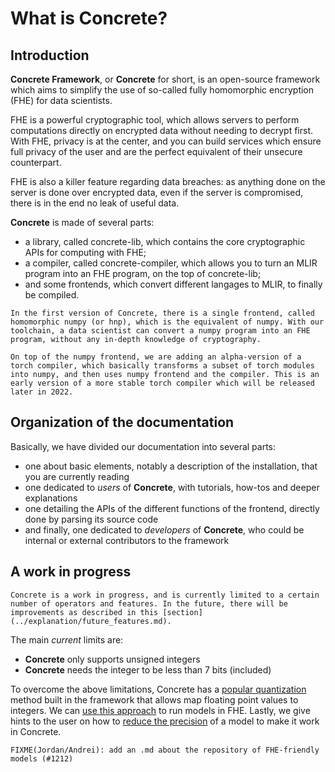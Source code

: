 
# What is **Concrete**?

## Introduction

**Concrete Framework**, or **Concrete** for short, is an open-source framework which aims to simplify the use of so-called fully homomorphic encryption (FHE) for data scientists.

FHE is a powerful cryptographic tool, which allows servers to perform computations directly on encrypted data without needing to decrypt first. With FHE, privacy is at the center, and you can build services which ensure full privacy of the user and are the perfect equivalent of their unsecure counterpart.

FHE is also a killer feature regarding data breaches: as anything done on the server is done over encrypted data, even if the server is compromised, there is in the end no leak of useful data.

**Concrete** is made of several parts:
- a library, called concrete-lib, which contains the core cryptographic APIs for computing with FHE;
- a compiler, called concrete-compiler, which allows you to turn an MLIR program into an FHE program, on the top of concrete-lib;
- and some frontends, which convert different langages to MLIR, to finally be compiled.

```{important}
In the first version of Concrete, there is a single frontend, called homomorphic numpy (or hnp), which is the equivalent of numpy. With our toolchain, a data scientist can convert a numpy program into an FHE program, without any in-depth knowledge of cryptography.
```

```{note}
On top of the numpy frontend, we are adding an alpha-version of a torch compiler, which basically transforms a subset of torch modules into numpy, and then uses numpy frontend and the compiler. This is an early version of a more stable torch compiler which will be released later in 2022.
```

## Organization of the documentation

Basically, we have divided our documentation into several parts:
- one about basic elements, notably a description of the installation, that you are currently reading
- one dedicated to _users_ of **Concrete**, with tutorials, how-tos and deeper explanations
- one detailing the APIs of the different functions of the frontend, directly done by parsing its source code
- and finally, one dedicated to _developers_ of **Concrete**, who could be internal or external contributors to the framework

## A work in progress

```{note}
Concrete is a work in progress, and is currently limited to a certain number of operators and features. In the future, there will be improvements as described in this [section](../explanation/future_features.md).
```

The main _current_ limits are:
- **Concrete** only supports unsigned integers
- **Concrete** needs the integer to be less than 7 bits (included)

To overcome the above limitations, Concrete has a [popular quantization](../explanation/quantization.md) method built in the framework that allows map floating point values to integers. We can [use this approach](../howto/use_quantization.md) to run models in FHE. Lastly, we give hints to the user on how to [reduce the precision](../howto/reduce_needed_precision.md) of a model to make it work in Concrete.

```{warning}
FIXME(Jordan/Andrei): add an .md about the repository of FHE-friendly models (#1212)
```
